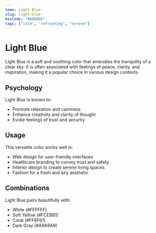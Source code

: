 ```yaml
---
name: Light Blue
slug: light-blue
hexCode: "#ADD8E6"
tags: ["calm", "refreshing", "serene"]
---
```


# Light Blue

Light Blue is a soft and soothing color that embodies the tranquility of a clear sky. It is often associated with feelings of peace, clarity, and inspiration, making it a popular choice in various design contexts.

## Psychology

Light Blue is known to:
- Promote relaxation and calmness
- Enhance creativity and clarity of thought
- Evoke feelings of trust and security

## Usage

This versatile color works well in:
- Web design for user-friendly interfaces
- Healthcare branding to convey trust and safety
- Interior design to create serene living spaces
- Fashion for a fresh and airy aesthetic

## Combinations

Light Blue pairs beautifully with:
- White (#FFFFFF)
- Soft Yellow (#FCEBB1)
- Coral (#FF6F61)
- Dark Gray (#A9A9A9)